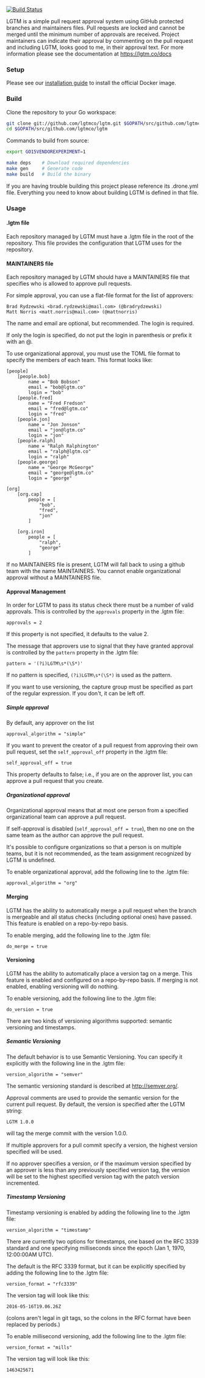 [![Build Status](http://beta.drone.io/api/badges/lgtmco/lgtm/status.svg)](http://beta.drone.io/lgtmco/lgtm)

LGTM is a simple pull request approval system using GitHub protected branches and maintainers files. Pull requests are locked and cannot be merged until the minimum number of approvals are received. Project maintainers can indicate their approval by commenting on the pull request and including LGTM, looks good to me, in their approval text. For more information please see the documentation at https://lgtm.co/docs

### Setup

Please see our [installation guide](https://lgtm.co/docs/install/) to install the official Docker image.

### Build

Clone the repository to your Go workspace:

```sh
git clone git://github.com/lgtmco/lgtm.git $GOPATH/src/github.com/lgtmco/lgtm
cd $GOPATH/src/github.com/lgtmco/lgtm
```

Commands to build from source:

```sh
export GO15VENDOREXPERIMENT=1

make deps    # Download required dependencies
make gen     # Generate code
make build   # Build the binary
```

If you are having trouble building this project please reference its .drone.yml file. Everything you need to know about building LGTM is defined in that file.

### Usage

#### .lgtm file
Each repository managed by LGTM must have a .lgtm file in the root of the repository. This file provides the configuration that LGTM uses for the repository.

#### MAINTAINERS file
Each repository managed by LGTM should have a MAINTAINERS file that specifies who is allowed to approve pull requests.

For simple approval, you can use a flat-file format for the list of approvers:
```
Brad Rydzewski <brad.rydzewski@mail.com> (@bradrydzewski)
Matt Norris <matt.norris@mail.com> (@mattnorris)
```

The name and email are optional, but recommended. The login is required.

If only the login is specified, do not put the login in parenthesis or prefix it with an @.

To use organizational approval, you must use the TOML file format to specify the members of each team. This format looks like:
```
[people]
    [people.bob]
        name = "Bob Bobson"
        email = "bob@lgtm.co"
        login = "bob"
    [people.fred]
        name = "Fred Fredson"
        email = "fred@lgtm.co"
        login = "fred"
    [people.jon]
        name = "Jon Jonson"
        email = "jon@lgtm.co"
        login = "jon"
    [people.ralph]
        name = "Ralph Ralphington"
        email = "ralph@lgtm.co"
        login = "ralph"
    [people.george]
        name = "George McGeorge"
        email = "george@lgtm.co"
        login = "george"

[org]
    [org.cap]
        people = [
            "bob",
            "fred",
            "jon"
        ]

    [org.iron]
        people = [
            "ralph",
            "george"
        ]
```

If no MAINTAINERS file is present, LGTM will fall back to using a github team with the name MAINTAINERS. You cannot enable organizational approval without a MAINTAINERS file.

#### Approval Management

In order for LGTM to pass its status check there must be a number of valid approvals. This is controlled by the `approvals` property in the .lgtm file:
```
approvals = 2
```

If this property is not specified, it defaults to the value 2.

The message that approvers use to signal that they have granted approval is controlled by the `pattern` property in the .lgtm file:
```
pattern = '(?i)LGTM\s*(\S*)'
```

If no pattern is specified, `(?i)LGTM\s*(\S*)` is used as the pattern.

If you want to use versioning, the capture group must be specified as part of the regular expression. If you don't, it can be left off.
##### Simple approval
By default, any approver on the list
```
approval_algorithm = "simple"
```

If you want to prevent the creator of a pull request from approving their own pull request, set the `self_approval_off` property in the .lgtm file:

```
self_approval_off = true
```

This property defaults to false; i.e., if you are on the approver list, you can approve a pull request that you create.
##### Organizational approval
Organizational approval means that at most one person from a specified organizational team can approve a pull request.

If self-approval is disabled (`self_approval_off = true`), then no one on the same team as the author can approve the pull request.

It's possible to configure organizations so that a person is on multiple teams, but it is not recommended, as the team assignment recognized by LGTM is undefined.

To enable organizational approval, add the following line to the .lgtm file:

```
approval_algorithm = "org"
```

#### Merging
LGTM has the ability to automatically merge a pull request when the branch is mergeable and all status checks (including optional ones) have passed. This feature is enabled on a repo-by-repo basis.

To enable merging, add the following line to the .lgtm file:

 ```
 do_merge = true
 ```

#### Versioning
LGTM has the ability to automatically place a version tag on a merge. This feature is enabled and configured on a repo-by-repo basis. If merging is not enabled, enabling versioning will do nothing.

To enable versioning, add the following line to the .lgtm file:
```
do_version = true
```

There are two kinds of versioning algorithms supported: semantic versioning and timestamps.

##### Semantic Versioning
The default behavior is to use Semantic Versioning. You can specify it explicitly with the following line in the .lgtm file:

 ```
 version_algorithm = "semver"
 ```

The semantic versioning standard is described at <http://semver.org/>.

Approval comments are used to provide the semantic version for the current pull request. By default, the version is specified after the LGTM string:

```
LGTM 1.0.0
```

will tag the merge commit with the version 1.0.0.

If multiple approvers for a pull commit specify a version, the highest version specified will be used.

If no approver specifies a version, or if the maximum version specified by an approver is less than any previously specified version tag, the version will be set to the highest specified version tag with the patch version incremented.


##### Timestamp Versioning

Timestamp versioning is enabled by adding the following line to the .lgtm file:

```
version_algorithm = "timestamp"
```

There are currently two options for timestamps, one based on the RFC 3339 standard and one specifying milliseconds since the epoch (Jan 1, 1970, 12:00:00AM UTC).

The default is the RFC 3339 format, but it can be explicitly specified by adding the following line to the .lgtm file:
```
version_format = "rfc3339"
```
The version tag will look like this:
```
2016-05-16T19.06.26Z
```
(colons aren't legal in git tags, so the colons in the RFC format have been replaced by periods.)

To enable millisecond versioning, add the following line to the .lgtm file:
```
version_format = "mills"
```
The version tag will look like this:
```
1463425671
```